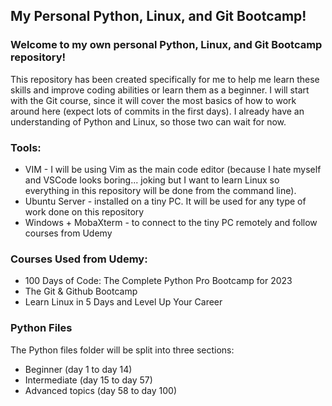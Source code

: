 ## My Personal Python, Linux, and Git Bootcamp!

### Welcome to my own personal Python, Linux, and Git Bootcamp repository! 
This repository has been created specifically for me to help me learn these skills and improve coding abilities or learn them as a beginner. I will start with the Git course, since it will cover the most basics of how to work around here (expect lots of commits in the first days). I already have an understanding of Python and Linux, so those two can wait for now.

### Tools:
- VIM - I will be using Vim as the main code editor (because I hate myself and VSCode looks boring... joking but I want to learn Linux so everything in this repository will be done from the command line). 
- Ubuntu Server - installed on a tiny PC. It will be used for any type of work done on this repository
- Windows + MobaXterm - to connect to the tiny PC remotely and follow courses from Udemy


### Courses Used from Udemy: 
- 100 Days of Code: The Complete Python Pro Bootcamp for 2023
- The Git & Github Bootcamp
- Learn Linux in 5 Days and Level Up Your Career


### Python Files
The Python files folder will be split into three sections:

- Beginner (day 1 to day 14)
- Intermediate (day 15 to day 57)
- Advanced topics (day 58 to day 100)
